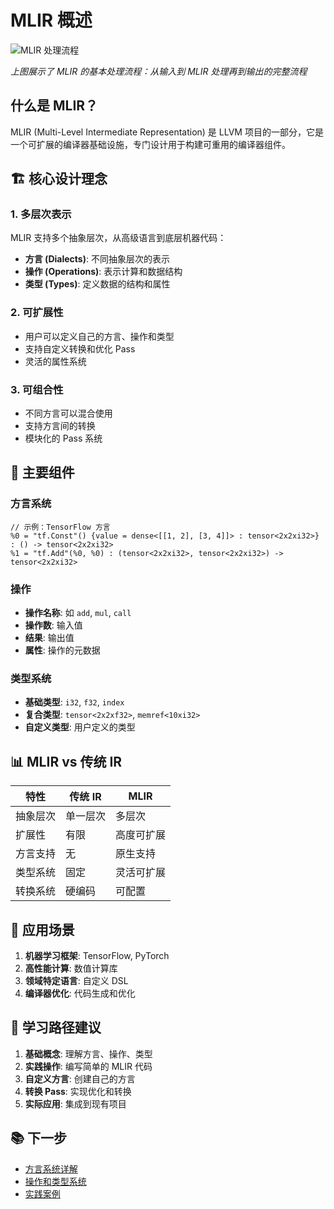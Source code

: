 # MLIR 概述

![MLIR 处理流程](../images/test.jpeg)

*上图展示了 MLIR 的基本处理流程：从输入到 MLIR 处理再到输出的完整流程*

## 什么是 MLIR？

MLIR (Multi-Level Intermediate Representation) 是 LLVM 项目的一部分，它是一个可扩展的编译器基础设施，专门设计用于构建可重用的编译器组件。

## 🏗️ 核心设计理念

### 1. 多层次表示
MLIR 支持多个抽象层次，从高级语言到底层机器代码：
- **方言 (Dialects)**: 不同抽象层次的表示
- **操作 (Operations)**: 表示计算和数据结构
- **类型 (Types)**: 定义数据的结构和属性

### 2. 可扩展性
- 用户可以定义自己的方言、操作和类型
- 支持自定义转换和优化 Pass
- 灵活的属性系统

### 3. 可组合性
- 不同方言可以混合使用
- 支持方言间的转换
- 模块化的 Pass 系统

## 🔧 主要组件

### 方言系统
```mlir
// 示例：TensorFlow 方言
%0 = "tf.Const"() {value = dense<[[1, 2], [3, 4]]> : tensor<2x2xi32>} : () -> tensor<2x2xi32>
%1 = "tf.Add"(%0, %0) : (tensor<2x2xi32>, tensor<2x2xi32>) -> tensor<2x2xi32>
```

### 操作
- **操作名称**: 如 `add`, `mul`, `call`
- **操作数**: 输入值
- **结果**: 输出值
- **属性**: 操作的元数据

### 类型系统
- **基础类型**: `i32`, `f32`, `index`
- **复合类型**: `tensor<2x2xf32>`, `memref<10xi32>`
- **自定义类型**: 用户定义的类型

## 📊 MLIR vs 传统 IR

| 特性 | 传统 IR | MLIR |
|------|---------|------|
| 抽象层次 | 单一层次 | 多层次 |
| 扩展性 | 有限 | 高度可扩展 |
| 方言支持 | 无 | 原生支持 |
| 类型系统 | 固定 | 灵活可扩展 |
| 转换系统 | 硬编码 | 可配置 |

## 🎯 应用场景

1. **机器学习框架**: TensorFlow, PyTorch
2. **高性能计算**: 数值计算库
3. **领域特定语言**: 自定义 DSL
4. **编译器优化**: 代码生成和优化

## 🚀 学习路径建议

1. **基础概念**: 理解方言、操作、类型
2. **实践操作**: 编写简单的 MLIR 代码
3. **自定义方言**: 创建自己的方言
4. **转换 Pass**: 实现优化和转换
5. **实际应用**: 集成到现有项目

## 📚 下一步

- [方言系统详解](dialects.md)
- [操作和类型系统](ops-and-types.md)
- [实践案例](../examples/simple-dialect.md) 